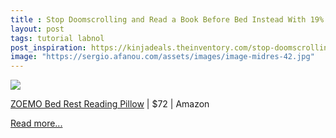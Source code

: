 ```yaml
---
title : Stop Doomscrolling and Read a Book Before Bed Instead With 19% off a Reading Pillow
layout: post
tags: tutorial labnol
post_inspiration: https://kinjadeals.theinventory.com/stop-doomscrolling-and-read-a-book-before-bed-instead-w-1846611876
image: "https://sergio.afanou.com/assets/images/image-midres-42.jpg"
---
```


<img src="https://i.kinja-img.com/gawker-media/image/upload/s--Z66MAux2--/c_fit,fl_progressive,q_80,w_636/ffkgsfbwofu1uk9hhahq.jpg" /><p><a data-amazonasin="B07FNWPT1B" data-amazonsubtag="[t|link[p|1846611876[a|B07FNWPT1B[au|5876237249239818746[b|lifehacker[lt|text" href="https://www.amazon.com/gp/product/B07FNWPT1B/ref=ox_sc_saved_title_9?ascsubtag=7e9c48ad8777006751c65080f924426b78cda294&amp;smid=A2V6TXW7ONF7KY&amp;tag=lifehackeramzn-20&amp;th=1" data-amazontag="lifehackeramzn-20" target="_top">ZOEMO Bed Rest Reading Pillow</a> | $72 | Amazon</p><p><a href="https://kinjadeals.theinventory.com/stop-doomscrolling-and-read-a-book-before-bed-instead-w-1846611876">Read more...</a></p>